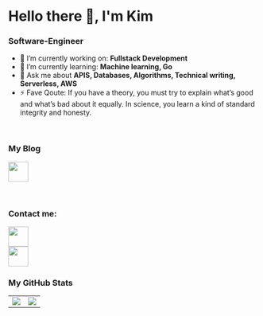 
# Hello there 👋, I'm Kim

### Software-Engineer

- 🔭 I’m currently working on: __Fullstack Development__    
- 🌱 I’m currently learning: __Machine learning, Go__
- 💬 Ask me about __APIS, Databases, Algorithms, Technical writing, Serverless, AWS__
- ⚡ Fave Qoute: If you have a theory, you must try to explain what’s good and what’s bad about it equally. In science, you learn a kind of standard integrity and honesty. 

<br/>
 
### My Blog
<a href="https://medium.com/@kimmungai"><img src="https://www.vectorlogo.zone/logos/medium/medium-tile.svg" width="40" height="40" /></a>
       
<br/>

### Contact me:

<a href="https://twitter.com/ki3ani"><img src="https://www.vectorlogo.zone/logos/twitter/twitter-icon.svg" width="40" height="40"/></a>
<br>
<a href="https://www.linkedin.com/in/kenneth-mungai-129301157/"><img src="https://www.vectorlogo.zone/logos/linkedin/linkedin-icon.svg" width="40" height="40"/></a>

### My GitHub Stats

<table>
    <tr>
       <td>
            <img src="https://github-readme-streak-stats.herokuapp.com/?user=ki3ani"/>
        </td>
        <td>
            <img src="https://github-readme-stats.vercel.app/api/top-langs/?username=ki3ani&langs_count=10&layout=compact&hide=php,scss,css,html,batchfile,gherkin,freemarker,xslt,tsql,ruby"/>
        </td>
    </tr>
</table>

